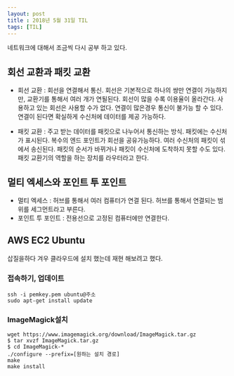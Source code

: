 ```yaml
---
layout: post
title : 2018년 5월 31일 TIL
tags: [TIL]
---
```


네트워크에 대해서 조금씩 다시 공부 하고 있다.

## 회선 교환과 패킷 교환 
- 회선 교환 : 회선을 연결해서 통신. 회선은 기본적으로 하나의 쌍만 연결이 가능하지만, 교환기를 통해서 여러 개가 연될된다. 회선이 많을 수록 이용율이 올라간다. 사용하고 있는 회선은 사용할 수가 없다. 연결이 많은경우 통신이 불가능 할 수 있다. 연결이 된다면 확실하게 수신처에 데이터를 제공 가능하다.

- 패킷 교환 : 주고 받는 데이터를 패킷으로 나누어서 통신하는 방식. 패킷에는 수신처가 표시된다. 복수의 엔드 포인트가 회선을 공유가능하다. 여러 수신처의 패킷이 섞에서 송신된다. 패킷의 순서가 바뀌거나 패킷이 수신처에 도착하지 못할 수도 있다. 패킷 교환기의 역할을 하는 장치를 라우터라고 한다.

## 멀티 엑세스와 포인트 투 포인트
- 멀티 엑세스 : 허브를 통해서 여러 컴퓨터가 연결 된다. 허브를 통해서 연결되는 범위를 세그먼트라고 부른다.
- 포인트 투 포인트 : 전용선으로 고정된 컴퓨터에만 연결한다.

## AWS EC2 Ubuntu
삽질을하다 겨우 클라우드에 설치 했는데 재현 해보려고 했다.
### 접속하기, 업데이트 
```
ssh -i pemkey.pem ubuntu@주소
sudo apt-get install update
```

### ImageMagick설치
```
wget https://www.imagemagick.org/download/ImageMagick.tar.gz
$ tar xvzf ImageMagick.tar.gz
$ cd ImageMagick-*
./configure --prefix=[원하는 설치 경로]
make
make install
```

